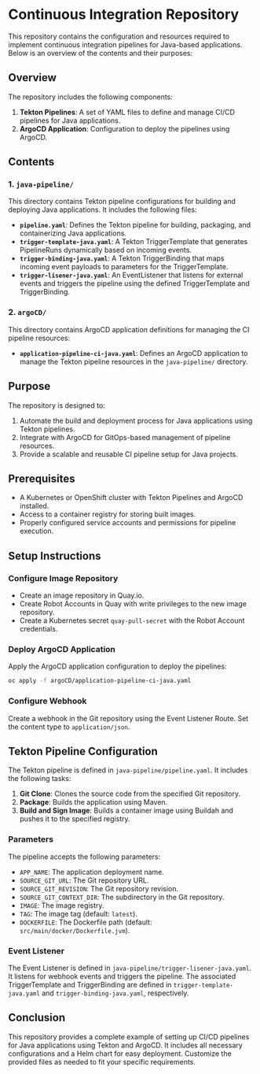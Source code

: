 # Continuous Integration Repository

This repository contains the configuration and resources required to implement continuous integration pipelines for Java-based applications. Below is an overview of the contents and their purposes:

## Overview

The repository includes the following components:

1. **Tekton Pipelines**: A set of YAML files to define and manage CI/CD pipelines for Java applications.
2. **ArgoCD Application**: Configuration to deploy the pipelines using ArgoCD.

## Contents

### 1. `java-pipeline/`
This directory contains Tekton pipeline configurations for building and deploying Java applications. It includes the following files:

- **`pipeline.yaml`**: Defines the Tekton pipeline for building, packaging, and containerizing Java applications.
- **`trigger-template-java.yaml`**: A Tekton TriggerTemplate that generates PipelineRuns dynamically based on incoming events.
- **`trigger-binding-java.yaml`**: A Tekton TriggerBinding that maps incoming event payloads to parameters for the TriggerTemplate.
- **`trigger-lisener-java.yaml`**: An EventListener that listens for external events and triggers the pipeline using the defined TriggerTemplate and TriggerBinding.

### 2. `argoCD/`
This directory contains ArgoCD application definitions for managing the CI pipeline resources:

- **`application-pipeline-ci-java.yaml`**: Defines an ArgoCD application to manage the Tekton pipeline resources in the `java-pipeline/` directory.

## Purpose

The repository is designed to:

1. Automate the build and deployment process for Java applications using Tekton pipelines.
2. Integrate with ArgoCD for GitOps-based management of pipeline resources.
3. Provide a scalable and reusable CI pipeline setup for Java projects.

## Prerequisites

- A Kubernetes or OpenShift cluster with Tekton Pipelines and ArgoCD installed.
- Access to a container registry for storing built images.
- Properly configured service accounts and permissions for pipeline execution.

## Setup Instructions

### Configure Image Repository

- Create an image repository in Quay.io.
- Create Robot Accounts in Quay with write privileges to the new image repository.
- Create a Kubernetes secret `quay-pull-secret` with the Robot Account credentials.


### Deploy ArgoCD Application

Apply the ArgoCD application configuration to deploy the pipelines:

```bash
oc apply -f argoCD/application-pipeline-ci-java.yaml
```

### Configure Webhook

Create a webhook in the Git repository using the Event Listener Route. Set the content type to `application/json`.

## Tekton Pipeline Configuration

The Tekton pipeline is defined in `java-pipeline/pipeline.yaml`. It includes the following tasks:

1. **Git Clone**: Clones the source code from the specified Git repository.
2. **Package**: Builds the application using Maven.
3. **Build and Sign Image**: Builds a container image using Buildah and pushes it to the specified registry.

### Parameters

The pipeline accepts the following parameters:

- `APP_NAME`: The application deployment name.
- `SOURCE_GIT_URL`: The Git repository URL.
- `SOURCE_GIT_REVISION`: The Git repository revision.
- `SOURCE_GIT_CONTEXT_DIR`: The subdirectory in the Git repository.
- `IMAGE`: The image registry.
- `TAG`: The image tag (default: `latest`).
- `DOCKERFILE`: The Dockerfile path (default: `src/main/docker/Dockerfile.jvm`).

### Event Listener

The Event Listener is defined in `java-pipeline/trigger-lisener-java.yaml`. It listens for webhook events and triggers the pipeline. The associated TriggerTemplate and TriggerBinding are defined in `trigger-template-java.yaml` and `trigger-binding-java.yaml`, respectively.

## Conclusion

This repository provides a complete example of setting up CI/CD pipelines for Java applications using Tekton and ArgoCD. It includes all necessary configurations and a Helm chart for easy deployment. Customize the provided files as needed to fit your specific requirements.
